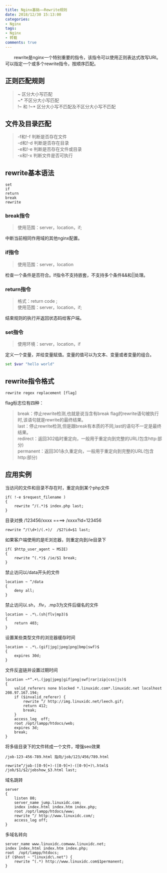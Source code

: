 ```yaml
---
title: Nginx基础——Rewrite规则
date: 2018/12/30 15:13:00
categories: 
- Nginx
tags: 
- Nginx
- 转载
comments: true
---
```

&emsp;&emsp;rewrite是nginx一个特别重要的指令，该指令可以使用正则表达式改写URI。可以指定一个或多个rewrite指令，按顺序匹配。

## 正则匹配规则

> ~  区分大小写匹配  
> ~* 不区分大小写匹配  
> !~ 和 !~* 区分大小写不匹配及不区分大小写不匹配  

## 文件及目录匹配

> -f和!-f 判断是否存在文件  
> -d和!-d 判断是否存在目录  
> -e和!-e 判断是否存在文件或目录  
> -x和!-x 判断文件是否可执行

<!--more-->
## rewrite基本语法

```
set  
if  
return
break
rewrite
```

### break指令  
> 使用范围：server，location，if;  

中断当前相同作用域的其他nginx配置。  

### if指令  
> 使用范围：server，location  

检查一个条件是否符合。If指令不支持嵌套，不支持多个条件&&和||处理。

### return指令
> 格式：return code ;  
  使用范围：server，location，if;

结束规则的执行并返回状态码给客户端。

### set指令
> 使用环境：server，location，if  

定义一个变量，并给变量赋值。变量的值可以为文本、变量或者变量的组合。
``` bash
set $var "hello world"
```

## rewrite指令格式
    rewrite regex replacement [flag]
flag标志位有四种：
> break：停止rewrite检测,也就是说当含有break flag的rewrite语句被执行时,该语句就是rewrite的最终结果。   
  last：停止rewrite检测,但是跟break有本质的不同,last的语句不一定是最终结果。  
  redirect：返回302临时重定向，一般用于重定向到完整的URL(包含http:部分)   
  permanent：返回301永久重定向，一般用于重定向到完整的URL(包含http:部分)  

## 应用实例
当访问的文件和目录不存在时，重定向到某个php文件

    if( !-e $request_filename )
    {
        rewrite ^/(.*)$ index.php last;
    }
    
目录对换 /123456/xxxx ====> /xxxx?id=123456

    rewrite ^/(\d+)/(.+)/  /$2?id=$1 last;
    
如果客户端使用的是IE浏览器，则重定向到/ie目录下

    if( $http_user_agent ~ MSIE)
    {
        rewrite ^(.*)$ /ie/$1 break;
    }
    
禁止访问以/data开头的文件

    location ~ ^/data
    {
        deny all;
    }
    
禁止访问以.sh，.flv，.mp3为文件后缀名的文件

    location ~ .*\.(sh|flv|mp3)$
    {
        return 403;
    }
    
设置某些类型文件的浏览器缓存时间

    location ~ .*\.(gif|jpg|jpeg|png|bmp|swf)$
    {
        expires 30d;
    }
    
文件反盗链并设置过期时间

    location ~*^.+\.(jpg|jpeg|gif|png|swf|rar|zip|css|js)$ 
    {
        valid_referers none blocked *.linuxidc.com*.linuxidc.net localhost 208.97.167.194;
        if ($invalid_referer) {
            rewrite ^/ http://img.linuxidc.net/leech.gif;
            return 412;
            break;
        }
        access_log  off;
        root /opt/lampp/htdocs/web;
        expires 3d;
        break;
    }
    
将多级目录下的文件转成一个文件，增强seo效果
    
    /job-123-456-789.html 指向/job/123/456/789.html
    
    rewrite^/job-([0-9]+)-([0-9]+)-([0-9]+)\.html$ /job/$1/$2/jobshow_$3.html last;
    
域名跳转

    server
    {
        listen 80;
        server_name jump.linuxidc.com;
        index index.html index.htm index.php;
        root /opt/lampp/htdocs/www;
        rewrite ^/ http://www.linuxidc.com/;
        access_log off;
    }
    
多域名转向

    server_name www.linuxidc.comwww.linuxidc.net;
    index index.html index.htm index.php;
    root  /opt/lampp/htdocs;
    if ($host ~ "linuxidc\.net") {
        rewrite ^(.*) http://www.linuxidc.com$1permanent;
    }
